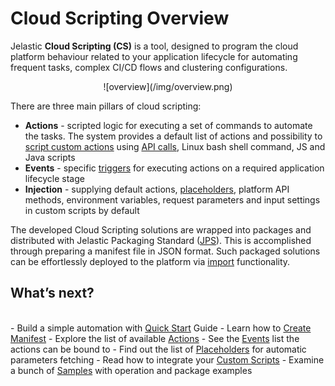 # Cloud Scripting Overview
Jelastic <b>Cloud Scripting (CS)</b> is a tool, designed to program the cloud platform behaviour related to your application lifecycle for automating frequent tasks, complex CI/CD flows and clustering configurations.                                         

<center>![overview](/img/overview.png)</center>

There are three main pillars of cloud scripting:                                       
- **Actions** - scripted logic for executing a set of commands to automate the tasks. The system provides a default list of actions and possibility to <a href="http://docs.cloudscripting.com/creating-templates/writing-scripts/" target="_blank">script custom actions</a> using <a href="https://docs.jelastic.com/api/" target="_blank">API calls</a>, Linux bash shell command, JS and Java scripts                                                      
- **Events** - specific <a href="http://docs.cloudscripting.com/reference/events/" target="_blank">triggers</a> for executing actions on a required application lifecycle stage                                                                
- **Injection** - supplying default actions, <a href="http://docs.cloudscripting.com/reference/placeholders/" target="_blank">placeholders</a>, platform API methods, environment variables, request parameters and input settings in custom scripts by default                                                       

The developed Cloud Scripting solutions are wrapped into packages and distributed with Jelastic Packaging Standard (<a href="https://docs.jelastic.com/jps" target="_blank">JPS</a>). This is accomplished through preparing a manifest file in JSON format. Such packaged solutions can be effortlessly deployed to the platform via <a href="https://docs.jelastic.com/environment-import" target="_blank">import</a> functionality.                             

## What’s next?
<br>
- Build a simple automation with <a href="http://docs.cloudscripting.com/quick-start/" target="_blank">Quick Start</a> Guide                            
- Learn how to <a href="http://docs.cloudscripting.com/creating-templates/template-basics/" target="_blank">Create Manifest</a>                           
- Explore the list of available <a href="http://docs.cloudscripting.com/reference/actions/" target="_blank">Actions</a>                               
- See the <a href="http://docs.cloudscripting.com/reference/events/" target="_blank">Events</a> list the actions can be bound to                        
- Find out the list of <a href="http://docs.cloudscripting.com/reference/placeholders/" target="_blank">Placeholders</a> for automatic parameters fetching                   
- Read how to integrate your <a href="http://docs.cloudscripting.com/creating-templates/writing-scripts/" target="_blank">Custom Scripts</a>                          
- Examine a bunch of <a href="http://docs.cloudscripting.com/samples/" target="_blank">Samples</a> with operation and package examples                   
                    
